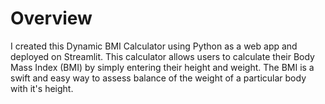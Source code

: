# Overview

I created this Dynamic BMI Calculator using Python as a web app and deployed on Streamlit. This calculator allows users to calculate their Body Mass Index (BMI) by simply entering their height and weight. The BMI is a swift and easy way to assess balance of the weight of a particular body with it's height.

